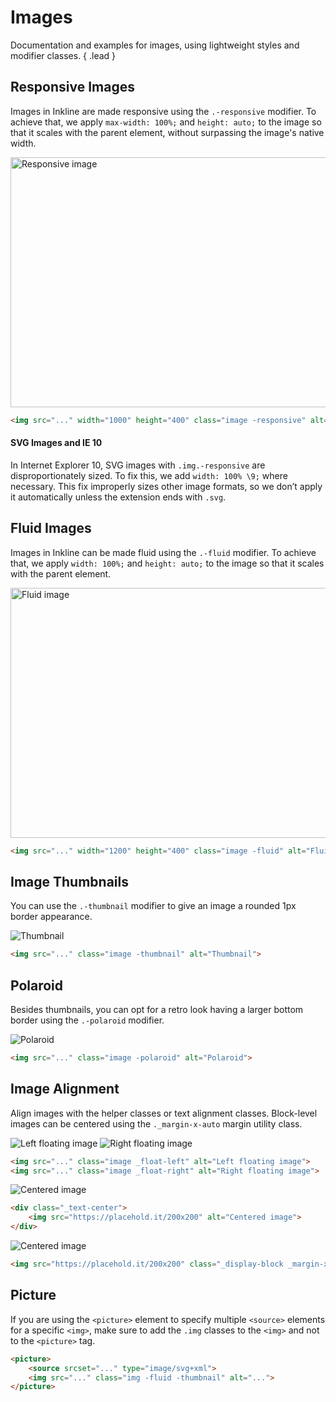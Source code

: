 # Images
Documentation and examples for images, using lightweight styles and modifier classes. { .lead }

## Responsive Images
Images in Inkline are made responsive using the `.-responsive` modifier. To achieve that, we apply `max-width: 100%;` 
and `height: auto;` to the image so that it scales with the parent element, without surpassing the image's native width.

<img src="https://placehold.it/1000x400" width="1000" height="400" class="image -responsive" alt="Responsive image">

~~~html
<img src="..." width="1000" height="400" class="image -responsive" alt="Responsive image">
~~~

#### SVG Images and IE 10
In Internet Explorer 10, SVG images with `.img.-responsive` are disproportionately sized. 
To fix this, we add `width: 100% \9;` where necessary. This fix improperly sizes other image formats, so we don’t 
apply it automatically unless the extension ends with `.svg`.

## Fluid Images
Images in Inkline can be made fluid using the `.-fluid` modifier. To achieve that, we apply `width: 100%;` 
and `height: auto;` to the image so that it scales with the parent element.

<img src="https://placehold.it/1200x400" width="1200" height="400" class="image -fluid" alt="Fluid image">

~~~html
<img src="..." width="1200" height="400" class="image -fluid" alt="Fluid image">
~~~

## Image Thumbnails
You can use the `.-thumbnail` modifier to give an image a rounded 1px border appearance.

<img src="https://placehold.it/200x200" class="image -thumbnail" alt="Thumbnail">

~~~html
<img src="..." class="image -thumbnail" alt="Thumbnail">
~~~

## Polaroid
Besides thumbnails, you can opt for a retro look having a larger bottom border using the `.-polaroid` modifier.

<img src="https://placehold.it/200x200" class="image -polaroid" alt="Polaroid">

~~~html
<img src="..." class="image -polaroid" alt="Polaroid">
~~~

## Image Alignment
Align images with the helper classes or text alignment classes. Block-level images can be centered using the `._margin-x-auto` 
margin utility class.

<div class="_clearfix">
    <img src="https://placehold.it/200x200" class="image _float-left" alt="Left floating image">
    <img src="https://placehold.it/200x200" class="image _float-right" alt="Right floating image">
</div>

~~~html
<img src="..." class="image _float-left" alt="Left floating image">
<img src="..." class="image _float-right" alt="Right floating image">
~~~

<div class="_text-center">
    <img src="https://placehold.it/200x200" alt="Centered image">
</div>

~~~html
<div class="_text-center">
    <img src="https://placehold.it/200x200" alt="Centered image">
</div>
~~~

<img src="https://placehold.it/200x200" class="_display-block _margin-x-auto" alt="Centered image">

~~~html
<img src="https://placehold.it/200x200" class="_display-block _margin-x-auto" alt="Centered image">
~~~

## Picture
If you are using the `<picture>` element to specify multiple `<source>` elements for a specific `<img>`, make sure to add 
the `.img` classes to the `<img>` and not to the `<picture>` tag.

~~~html
​<picture>
    <source srcset="..." type="image/svg+xml">
    <img src="..." class="img -fluid -thumbnail" alt="...">
</picture>
~~~
